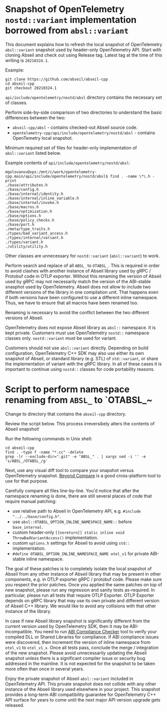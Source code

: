 # Snapshot of OpenTelemetry `nostd::variant` implementation borrowed from `absl::variant`

This document explains how to refresh the local snapshot of OpenTelemetry `absl::variant`
snapshot used by header-only OpenTelemetry API. Start with cloning Abseil and check out
using Release tag. Latest tag at the time of this writing is `20210324.1`.

Example:

```console
git clone https://github.com/abseil/abseil-cpp
cd abseil-cpp
git checkout 20210324.1
```

`api/include/opentelemetry/nostd/absl` directory contains the necessary set of classes.

Perform side-by-side comparison of two directories to understand the basic differences
between the two:
- `abseil-cpp/absl` - contains checked-out Abseil source code.
- `opentelemetry-cpp/api/include/opentelemetry/nostd/absl` - contains OpenTemetry local snapshot.

Minimum required set of files for header-only implementation of `absl::variant` listed below.

Example contents of `api/include/opentelemetry/nostd/absl`:

```console
mgolovanov@xps:/mnt/c/work/opentelemetry-cpp.main/api/include/opentelemetry/nostd/absl$ find . -name \*\.h -print
./base/attributes.h
./base/config.h
./base/internal/identity.h
./base/internal/inline_variable.h
./base/internal/invoke.h
./base/macros.h
./base/optimization.h
./base/options.h
./base/policy_checks.h
./base/port.h
./meta/type_traits.h
./types/bad_variant_access.h
./types/internal/variant.h
./types/variant.h
./utility/utility.h
```

Other classes are unnecessary for `nostd::variant` (`absl::variant`) to work.

Perform search and replace of all `ABSL_` to `OTABSL_`. This is required in order to avoid clashes
with another instance of Abseil library used by gRPC / Protobuf code in OTLP exporter. Without this
renaming the version of Abseil used by gRPC may not necessarily match the version of the ABI-stable
snasphot used by OpenTelemetry. Abseil does not allow to include two different versions of the
library in one compilation unit. That happens even if both versions have been configured to use
a different inline namespace. Thus, we have to ensure that all macros have been renamed too.

Renaming is necessary to avoid the conflict between the two different versions of Abseil.

OpenTelemetry does not expose Abseil library as `absl::` namespace. It is kept private. Customers
must use OpenTelemetry `nostd::` namespace classes only. `nostd::variant` must be used for variant.

Customers should not use `absl::variant` directly. Depending on build configuration, OpenTelemetry
C++ SDK may also use either its own snapshot of Abseil, or standard library (e.g. STL) of
`std::variant`, or share the implementation of variant with the gRPC library. In all of these cases
it is important to continue using `nostd::` classes for code portability reasons.

# Script to perform namespace renaming from `ABSL_` to `OTABSL_~

Change to directory that contains the `abseil-cpp` directory.

Review the script below. This process irreversibely alters the contents of Abseil snapshot!

Run the following commands in Unix shell:

```console
cd abseil-cpp
find . -type f -name "*.cc" -delete
grep -lr --exclude-dir=".git" -e "ABSL_" . | xargs sed -i '' -e 's/ABSL_/OTABSL_/g'
```

Next, use any visual diff tool to compare your snapshot versus OpenTelemetry snapshot.
[Beyond Compare](https://www.scootersoftware.com/download.php) is a good cross-platform tool
to use for that purpose.

Carefully compare all files line-by-line. You'd notice that after the namespace renaming
is done, there are still several places of code that require manual patching:
- use relative path to Abseil in OpenTelemetry API, e.g. `#include "../../base/config.h"`.
- use `absl::OTABSL_OPTION_INLINE_NAMESPACE_NAME::` before `base_internal`.
- custom header-only `[[noreturn]] static inline void ThrowBadVariantAccess()` implementation.
- custom `options.h` settings for Abseil to avoid using `std::` implementation.
- `#define OTABSL_OPTION_INLINE_NAMESPACE_NAME otel_v1` for private ABI-stable inline namespace.

The goal of these patches is to completely isolate the local snapshot of Abseil from any other
instance of Abseil library that may be present in other components, e.g. in OTLP exporter gRPC /
protobuf code. Please make sure you respect the prior patches. Once you applied the same patches
on top of new snapshot, please run any regression and sanity tests as-required. In particular,
please run all tests that require OTLP Exporter. OTLP Exporter depends on gRPC library that may
use its own private and different version of Abseil C++ library. We would like to avoid any
collisions with that other instance of the library.

In case if new Abseil library snapshot is significantly different from the current version
used by OpenTelemetry SDK, then it may be ABI-incompatible. You need to run
[ABI Compliance Checker](https://lvc.github.io/abi-compliance-checker/) tool to verify your
compiled DLL or Shared Libraries for compliance. If ABI compliance issues were discovered,
then increment the version of inline namespace from `otel_v1` to `otel_v1_x`. Once all tests
pass, conclude the merge / integration of the new snapshot. Please avoid unnecessarily
updating the Abseil snapshot unless there is a significant compiler issue or security bug
addressed in the mainline. It is not expected for the snapshot to be taken more often than
once in several years.

Enjoy the private snapshot of Abseil `absl::variant` included in OpenTelemetry API. This private
snapshot does not collide with any other instance of the Abseil library used elsewhere in your
project. This snapshot provides a long-term ABI compatibility guarantee for OpenTelemetry C++
API surface for years to come until the next major API version upgrade gets released.
